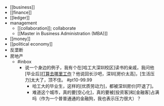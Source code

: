 - [[business]]
- [[finance]]
- [[ledger]]
- management
    - [[collaboration]]; collaborate
    - [[Master in Business Administration (MBA)]]
- [[money]]
- [[political economy]]
- 反垄断
- 房地产
    - #inbox
        - 说一个身边的例子，我有个在[哈工大深圳校区]读书的亲戚，我问他[毕业后][打算去哪里工作](https://www.zhihu.com/question/453282898/answer/1825644008)？他说回长沙吧，深圳[房价太高]，[生活压力]太大了，顶不住。 #pt10-99.99
            - 哈工大的毕业生，这样的[优质劳动力]，都被深圳房价[吓退了]。
            - 难道这个城市，真的要[空心化]，真的要被[投资客]和[金融客]占满吗（作为一个普普通通的金融狗，我也表示压力很大）？
